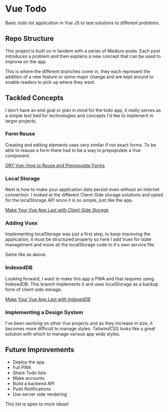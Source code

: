 # Vue Todo

Basic todo list application in Vue JS to test solutions to different problems.

## Repo Structure

This project is built on in tandem with a series of Medium posts. Each post introduces a problem and then explains a new concept that can be used to improve on the app.

This is where the different branches come in, they each represent the addition of a new feature or some major change and are kept around to enable readers to pick up where they want.

## Tackled Concepts

I don't have an end goal or plan in mind for the todo app, it really serves as a simple test bed for technologies and concepts I'd like to implement in larger projects.

### Form Reuse

Creating and editing elements uses very similar if not exact forms. To be able to reause a form there had to be a way to prepopulate a Vue component.

[DRY Vue: How to Reuse and Prepopulate Forms](https://medium.com/@mntlmaxi/dry-vue-how-to-reuse-and-prepopulate-forms-83068e142c70)

### Local Storage

Next is how to make your application data persist even without an internet connection. I looked at the different Client-Side storage solutions and opted for the localStorage API since it is so simple, just like the app.

[Make Your Vue App Last with Client-Side Storage](https://medium.com/@mntlmaxi/how-to-add-client-side-storage-with-vue-c6c72c301f23)

### Adding Vuex

Implementing localStorage was just a first step, to keep improving the application, it must be structured properly so here I add Vuex for state management and move all the localStorage code to it's own service file.

Same like as above.

### IndexedDB

Looking forward, I want to make this app a PWA and that requires using IndexedDB. This branch implements it and uses localStorage as a backup form of client-side storage.

[Make Your Vue App Last with IndexedDB](https://medium.com/@mntlmaxi/make-your-vue-app-last-with-indexeddb-66f02708830e)

### Implementing a Design System

I've been working on other Vue projects and as they increase in size, it becomes more difficult to manage styles. TailwindCSS looks like a great solution with which to manage various app wide styles.

## Future Improvements

* Deploy the app
* Full PWA
* Share Todo lists
* Make accounts
* Build a backend API
* Push Notifications
* Use server side rendering

This list is open to more ideas!
